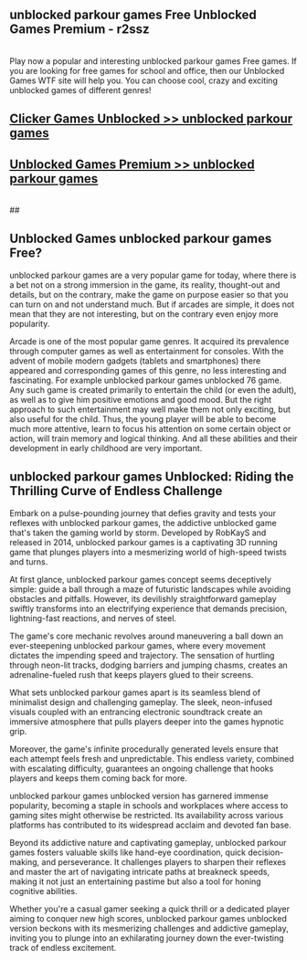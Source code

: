 ## unblocked parkour games Free Unblocked Games Premium - r2ssz <br>
<br>
Play now a popular and interesting unblocked parkour games Free games. If you are looking for free games for school and office, then our Unblocked Games WTF site will help you. You can choose cool, crazy and exciting unblocked games of different genres!


##  [Clicker Games Unblocked >> unblocked parkour games](http://freeplayer.one?title=unblocked_parkour_games&ref=05)

##  [Unblocked Games Premium >> unblocked parkour games](http://freeplayer.one?title=unblocked_parkour_games&ref=05)
  <br>
  ##



## Unblocked Games unblocked parkour games Free?

unblocked parkour games are a very popular game for today, where there is a bet not on a strong immersion in the game, its reality, thought-out and details, but on the contrary, make the game on purpose easier so that you can turn on and not understand much. But if arcades are simple, it does not mean that they are not interesting, but on the contrary even enjoy more popularity.

Arcade is one of the most popular game genres. It acquired its prevalence through computer games as well as entertainment for consoles. With the advent of mobile modern gadgets (tablets and smartphones) there appeared and corresponding games of this genre, no less interesting and fascinating. For example unblocked parkour games unblocked 76 game. Any such game is created primarily to entertain the child (or even the adult), as well as to give him positive emotions and good mood. But the right approach to such entertainment may well make them not only exciting, but also useful for the child. Thus, the young player will be able to become much more attentive, learn to focus his attention on some certain object or action, will train memory and logical thinking. And all these abilities and their development in early childhood are very important.

##  unblocked parkour games Unblocked: Riding the Thrilling Curve of Endless Challenge

Embark on a pulse-pounding journey that defies gravity and tests your reflexes with unblocked parkour games, the addictive unblocked game that's taken the gaming world by storm. Developed by RobKayS and released in 2014, unblocked parkour games is a captivating 3D running game that plunges players into a mesmerizing world of high-speed twists and turns.

At first glance, unblocked parkour games concept seems deceptively simple: guide a ball through a maze of futuristic landscapes while avoiding obstacles and pitfalls. However, its devilishly straightforward gameplay swiftly transforms into an electrifying experience that demands precision, lightning-fast reactions, and nerves of steel.

The game's core mechanic revolves around maneuvering a ball down an ever-steepening unblocked parkour games, where every movement dictates the impending speed and trajectory. The sensation of hurtling through neon-lit tracks, dodging barriers and jumping chasms, creates an adrenaline-fueled rush that keeps players glued to their screens.

What sets unblocked parkour games apart is its seamless blend of minimalist design and challenging gameplay. The sleek, neon-infused visuals coupled with an entrancing electronic soundtrack create an immersive atmosphere that pulls players deeper into the games hypnotic grip.

Moreover, the game's infinite procedurally generated levels ensure that each attempt feels fresh and unpredictable. This endless variety, combined with escalating difficulty, guarantees an ongoing challenge that hooks players and keeps them coming back for more.

unblocked parkour games unblocked version has garnered immense popularity, becoming a staple in schools and workplaces where access to gaming sites might otherwise be restricted. Its availability across various platforms has contributed to its widespread acclaim and devoted fan base.

Beyond its addictive nature and captivating gameplay, unblocked parkour games fosters valuable skills like hand-eye coordination, quick decision-making, and perseverance. It challenges players to sharpen their reflexes and master the art of navigating intricate paths at breakneck speeds, making it not just an entertaining pastime but also a tool for honing cognitive abilities.

Whether you're a casual gamer seeking a quick thrill or a dedicated player aiming to conquer new high scores, unblocked parkour games unblocked version beckons with its mesmerizing challenges and addictive gameplay, inviting you to plunge into an exhilarating journey down the ever-twisting track of endless excitement.